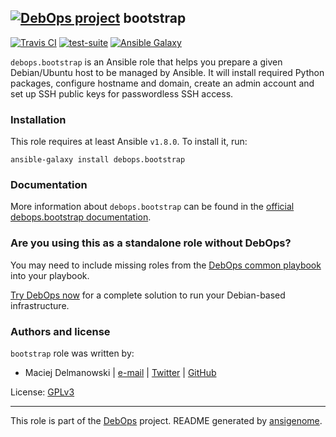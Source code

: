 ## [![DebOps project](http://debops.org/images/debops-small.png)](http://debops.org) bootstrap

[![Travis CI](http://img.shields.io/travis/debops/ansible-bootstrap.svg?style=flat)](http://travis-ci.org/debops/ansible-bootstrap) [![test-suite](http://img.shields.io/badge/test--suite-ansible--bootstrap-blue.svg?style=flat)](https://github.com/debops/test-suite/tree/master/ansible-bootstrap/)  [![Ansible Galaxy](http://img.shields.io/badge/galaxy-debops.bootstrap-660198.svg?style=flat)](https://galaxy.ansible.com/list#/roles/4375)

`debops.bootstrap` is an Ansible role that helps you prepare a given
Debian/Ubuntu host to be managed by Ansible. It will install required
Python packages, configure hostname and domain, create an admin account and
set up SSH public keys for passwordless SSH access.

### Installation

This role requires at least Ansible `v1.8.0`. To install it, run:

    ansible-galaxy install debops.bootstrap

### Documentation

More information about `debops.bootstrap` can be found in the
[official debops.bootstrap documentation](http://docs.debops.org/en/latest/ansible/roles/ansible-bootstrap/docs/).



### Are you using this as a standalone role without DebOps?

You may need to include missing roles from the [DebOps common
playbook](https://github.com/debops/debops-playbooks/blob/master/playbooks/common.yml)
into your playbook.

[Try DebOps now](https://github.com/debops/debops) for a complete solution to run your Debian-based infrastructure.





### Authors and license

`bootstrap` role was written by:
- Maciej Delmanowski | [e-mail](mailto:drybjed@gmail.com) | [Twitter](https://twitter.com/drybjed) | [GitHub](https://github.com/drybjed)

License: [GPLv3](https://tldrlegal.com/license/gnu-general-public-license-v3-%28gpl-3%29)

***

This role is part of the [DebOps](http://debops.org/) project. README generated by [ansigenome](https://github.com/nickjj/ansigenome/).
